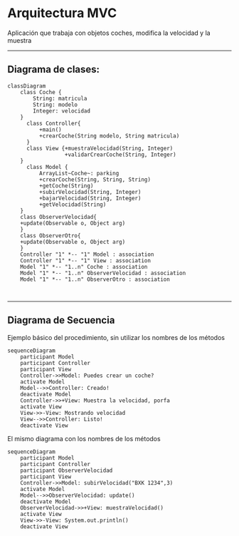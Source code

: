 # Arquitectura MVC

Aplicación que trabaja con objetos coches, modifica la velocidad y la muestra

---
## Diagrama de clases:

```mermaid
classDiagram
    class Coche {
        String: matricula
        String: modelo
        Integer: velocidad
    }
      class Controller{
          +main()
          +crearCoche(String modelo, String matricula)
      }
      class View {+muestraVelocidad(String, Integer)
                  +validarCrearCoche(String, Integer)
    }
      class Model {
          ArrayList~Coche~: parking
          +crearCoche(String, String, String)
          +getCoche(String)
          +subirVelocidad(String, Integer)
          +bajarVelocidad(String, Integer)
          +getVelocidad(String)
    }
    class ObserverVelocidad{
    +update(Observable o, Object arg)
    }
    class ObserverOtro{
    +update(Observable o, Object arg)
    }
    Controller "1" *-- "1" Model : association
    Controller "1" *-- "1" View : association
    Model "1" *-- "1..n" Coche : association
    Model "1" *-- "1..n" ObserverVelocidad : association
    Model "1" *-- "1..n" ObserverOtro : association
    
      
```

---

## Diagrama de Secuencia

Ejemplo básico del procedimiento, sin utilizar los nombres de los métodos


```mermaid
sequenceDiagram
    participant Model
    participant Controller
    participant View
    Controller->>Model: Puedes crear un coche?
    activate Model
    Model-->>Controller: Creado!
    deactivate Model
    Controller->>+View: Muestra la velocidad, porfa
    activate View
    View->>-View: Mostrando velocidad
    View-->>Controller: Listo!
    deactivate View
```

El mismo diagrama con los nombres de los métodos

```mermaid
sequenceDiagram
    participant Model
    participant Controller
    participant ObserverVelocidad
    participant View
    Controller->>Model: subirVelocidad("BXK 1234",3)
    activate Model
    Model-->>ObserverVelocidad: update()
    deactivate Model
    ObserverVelocidad->>+View: muestraVelocidad()
    activate View
    View->>-View: System.out.println()
    deactivate View
```